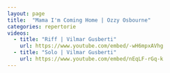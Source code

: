 ```yaml
---
layout: page
title:  "Mama I'm Coming Home | Ozzy Osbourne"
categories: repertorie
videos:
  - title: "Riff | Vilmar Gusberti"
    url: https://www.youtube.com/embed/-wH6mpxAVhg
  - title: "Solo | Vilmar Gusberti"
    url: https://www.youtube.com/embed/nEqLF-rGq-k
---
```


